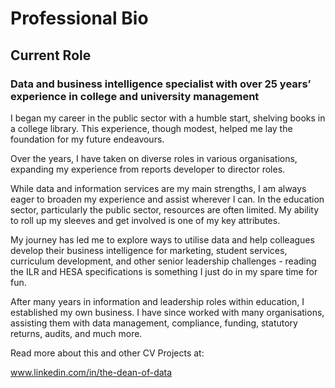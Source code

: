# Professional Bio

## Current Role

### Data and business intelligence specialist with over 25 years’ experience in college and university management

I began my career in the public sector with a humble start, shelving books in a college library. This experience, though modest, helped me lay the foundation for my future endeavours.

Over the years, I have taken on diverse roles in various organisations, expanding my experience from reports developer to director roles.

While data and information services are my main strengths, I am always eager to broaden my experience and assist wherever I can. In the education sector, particularly the public sector, resources are often limited. My ability to roll up my sleeves and get involved is one of my key attributes.

My journey has led me to explore ways to utilise data and help colleagues develop their business intelligence for marketing, student services, curriculum development, and other senior leadership challenges - reading the ILR and HESA specifications is something I just do in my spare time for fun.

After many years in information and leadership roles within education, I established my own business. I have since worked with many organisations, assisting them with data management, compliance, funding, statutory returns, audits, and much more.

Read more about this and other CV Projects at:

www.linkedin.com/in/the-dean-of-data
